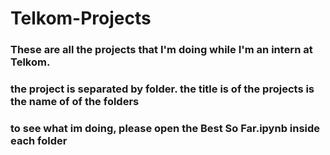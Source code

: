 # Telkom-Projects 
### These are all the projects that I'm doing while I'm an intern at Telkom. 
### the project is separated by folder. the title is of the projects is the name of of the folders
### to see what im doing, please open the Best So Far.ipynb inside each folder

